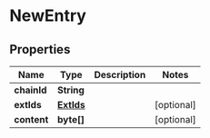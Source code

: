 # NewEntry

## Properties
Name | Type | Description | Notes
------------ | ------------- | ------------- | -------------
**chainId** | **String** |  | 
**extIds** | [**ExtIds**](ExtIds.md) |  |  [optional]
**content** | **byte[]** |  |  [optional]
